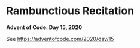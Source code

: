 # Rambunctious Recitation

**Advent of Code: Day 15, 2020**

See https://adventofcode.com/2020/day/15
